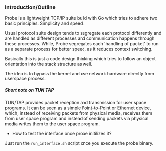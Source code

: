 ### Introduction/Outline

Probe is a lightweight TCP/IP suite build with Go which tries to adhere two basic principles. Simplicity
and speed.

Usual protocol suite design tends to segregate each protocol differently and are handled
as different processes and communication happens through these processes.
While, Probe segregates each  'handling of packet' to run as a separate process for better
speed, as it reduces context switching.

Basically this is just a code design thinking which tries to follow an
object orientation into the stack structure as well.

The idea is to bypass the kernel and use network hardware directly from userspace process.

##### Short note on TUN TAP

TUN/TAP provides packet reception and transmission for user space programs.
It can be seen as a simple Point-to-Point or Ethernet device, which,
instead of receiving packets from physical media, receives them from
user space program and instead of sending packets via physical media
writes them to the user space program.

- How to test the interface once probe initilizes it?

Just run the `run_interface.sh` script once you execute the probe binary.
